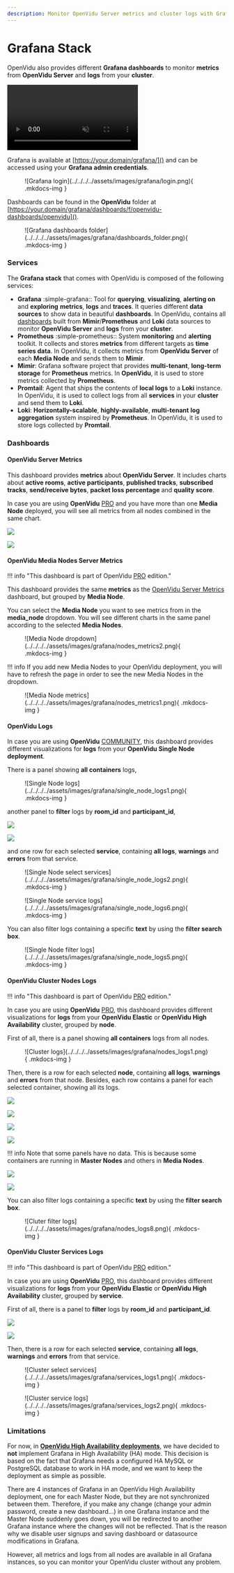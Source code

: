 ```yaml
---
description: Monitor OpenVidu Server metrics and cluster logs with Grafana's powerful dashboards, integrating Prometheus, Mimir and Loki for complete observability.
---
```


# Grafana Stack

OpenVidu also provides different **Grafana dashboards** to monitor **metrics** from **OpenVidu Server** and **logs** from your **cluster**.

<video autoplay muted>
  <source src="../../../../../assets/videos/grafana_trailer.mp4" type="video/mp4">
</video>

Grafana is available at [https://your.domain/grafana/]() and can be accessed using your **Grafana admin credentials**.

<figure markdown>
  ![Grafana login](../../../../assets/images/grafana/login.png){ .mkdocs-img }
</figure>

Dashboards can be found in the **OpenVidu** folder at [https://your.domain/grafana/dashboards/f/openvidu-dashboards/openvidu]().

<figure markdown>
  ![Grafana dashboards folder](../../../../assets/images/grafana/dashboards_folder.png){ .mkdocs-img }
</figure>

### Services

The **Grafana stack** that comes with OpenVidu is composed of the following services:

- **Grafana** :simple-grafana:: Tool for **querying**, **visualizing**, **alerting on** and **exploring** **metrics**, **logs** and **traces**. It queries different **data sources** to show data in beautiful **dashboards**. In OpenVidu, contains all [dashboards](#dashboards) built from **Mimir**/**Prometheus** and **Loki** data sources to monitor **OpenVidu Server** and **logs** from your **cluster**.
- **Prometheus** :simple-prometheus:: System **monitoring** and **alerting** toolkit. It collects and stores **metrics** from different targets as **time series data**. In OpenVidu, it collects metrics from **OpenVidu Server** of each **Media Node** and sends them to **Mimir**.
- **Mimir**: Grafana software project that provides **multi-tenant**, **long-term storage** for **Prometheus** metrics. In **OpenVidu**, it is used to store metrics collected by **Prometheus**.
- **Promtail**: Agent that ships the contents of **local logs** to a **Loki** instance. In OpenVidu, it is used to collect logs from all **services** in your **cluster** and send them to **Loki**.
- **Loki**: **Horizontally-scalable**, **highly-available**, **multi-tenant** **log aggregation** system inspired by **Prometheus**. In OpenVidu, it is used to store logs collected by **Promtail**.

### Dashboards

#### OpenVidu Server Metrics

This dashboard provides **metrics** about **OpenVidu Server**. It includes charts about **active rooms**, **active participants**, **published tracks**, **subscribed tracks**, **send/receive bytes**, **packet loss percentage** and **quality score**.

In case you are using **OpenVidu** <a href="/pricing/#openvidu-pro"><span class="openvidu-tag openvidu-pro-tag">PRO</span></a> and you have more than one **Media Node** deployed, you will see all metrics from all nodes combined in the same chart.

<div class="grid-container">

<div class="grid-50"><p><a class="glightbox" href="../../../../../assets/images/grafana/metrics1.png" data-type="image" data-width="100%" data-height="auto" data-desc-position="bottom"><img src="../../../../../assets/images/grafana/metrics1.png" loading="lazy"/></a></p></div>

<div class="grid-50"><p><a class="glightbox" href="../../../../../assets/images/grafana/metrics2.png" data-type="image" data-width="100%" data-height="auto" data-desc-position="bottom"><img src="../../../../../assets/images/grafana/metrics2.png" loading="lazy"/></a></p></div>

</div>

#### OpenVidu Media Nodes Server Metrics

!!! info "This dashboard is part of <span>OpenVidu <a href="/pricing/#openvidu-pro"><span class="openvidu-tag openvidu-pro-tag">PRO</span></a></span> edition."

This dashboard provides the same **metrics** as the [OpenVidu Server Metrics](#openvidu-server-metrics) dashboard, but grouped by **Media Node**.

You can select the **Media Node** you want to see metrics from in the **media_node** dropdown. You will see different charts in the same panel according to the selected **Media Nodes**.

<figure markdown>
  ![Media Node dropdown](../../../../assets/images/grafana/nodes_metrics2.png){ .mkdocs-img }
</figure>

!!! info
    If you add new Media Nodes to your OpenVidu deployment, you will have to refresh the page in order to see the new Media Nodes in the dropdown.

<figure markdown>
  ![Media Node metrics](../../../../assets/images/grafana/nodes_metrics1.png){ .mkdocs-img }
</figure>

#### OpenVidu Logs

In case you are using **OpenVidu** <a href="/pricing/#openvidu-community"><span class="openvidu-tag openvidu-community-tag">COMMUNITY</span></a>, this dashboard provides different visualizations for **logs** from your **OpenVidu Single Node deployment**.

There is a panel showing **all containers** logs,

<figure markdown>
  ![Single Node logs](../../../../assets/images/grafana/single_node_logs1.png){ .mkdocs-img }
</figure>

another panel to **filter** logs by **room_id** and **participant_id**,

<div class="grid-container">

<div class="grid-50"><p><a class="glightbox" href="../../../../../assets/images/grafana/single_node_logs3.png" data-type="image" data-width="100%" data-height="auto" data-desc-position="bottom"><img src="../../../../../assets/images/grafana/single_node_logs3.png" loading="lazy"/></a></p></div>

<div class="grid-50"><p><a class="glightbox" href="../../../../../assets/images/grafana/single_node_logs4.png" data-type="image" data-width="100%" data-height="auto" data-desc-position="bottom"><img src="../../../../../assets/images/grafana/single_node_logs4.png" loading="lazy"/></a></p></div>

</div>

and one row for each selected **service**, containing **all logs**, **warnings** and **errors** from that service.

<figure markdown>
  ![Single Node select services](../../../../assets/images/grafana/single_node_logs2.png){ .mkdocs-img }
</figure>

<figure markdown>
  ![Single Node service logs](../../../../assets/images/grafana/single_node_logs6.png){ .mkdocs-img }
</figure>

You can also filter logs containing a specific **text** by using the **filter search box**.

<figure markdown>
  ![Single Node filter logs](../../../../assets/images/grafana/single_node_logs5.png){ .mkdocs-img }
</figure>

#### OpenVidu Cluster Nodes Logs

!!! info "This dashboard is part of <span>OpenVidu <a href="/pricing/#openvidu-pro"><span class="openvidu-tag openvidu-pro-tag">PRO</span></a></span> edition."

In case you are using **OpenVidu** <a href="/pricing/#openvidu-pro"><span class="openvidu-tag openvidu-pro-tag">PRO</span></a>, this dashboard provides different visualizations for **logs** from your **OpenVidu Elastic** or **OpenVidu High Availability** cluster, grouped by **node**.

First of all, there is a panel showing **all containers** logs from all nodes.

<figure markdown>
  ![Cluster logs](../../../../assets/images/grafana/nodes_logs1.png){ .mkdocs-img }
</figure>

Then, there is a row for each selected **node**, containing **all logs**, **warnings** and **errors** from that node. Besides, each row contains a panel for each selected container, showing all its logs.

<div class="grid-container">

<div class="grid-50"><p><a class="glightbox" href="../../../../../assets/images/grafana/nodes_logs2.png" data-type="image" data-width="100%" data-height="auto" data-desc-position="bottom"><img src="../../../../../assets/images/grafana/nodes_logs2.png" loading="lazy"/></a></p></div>

<div class="grid-50"><p><a class="glightbox" href="../../../../../assets/images/grafana/nodes_logs3.png" data-type="image" data-width="100%" data-height="auto" data-desc-position="bottom"><img src="../../../../../assets/images/grafana/nodes_logs3.png" loading="lazy"/></a></p></div>

</div>

<div class="grid-container">

<div class="grid-50"><p><a class="glightbox" href="../../../../../assets/images/grafana/nodes_logs4.png" data-type="image" data-width="100%" data-height="auto" data-desc-position="bottom"><img src="../../../../../assets/images/grafana/nodes_logs4.png" loading="lazy"/></a></p></div>

<div class="grid-50"><p><a class="glightbox" href="../../../../../assets/images/grafana/nodes_logs5.png" data-type="image" data-width="100%" data-height="auto" data-desc-position="bottom"><img src="../../../../../assets/images/grafana/nodes_logs5.png" loading="lazy"/></a></p></div>

</div>

!!! info
    Note that some panels have no data. This is because some containers are running in **Master Nodes** and others in **Media Nodes**.

<div class="grid-container">

<div class="grid-50"><p><a class="glightbox" href="../../../../../assets/images/grafana/nodes_logs6.png" data-type="image" data-width="100%" data-height="auto" data-desc-position="bottom"><img src="../../../../../assets/images/grafana/nodes_logs6.png" loading="lazy"/></a></p></div>

<div class="grid-50"><p><a class="glightbox" href="../../../../../assets/images/grafana/nodes_logs7.png" data-type="image" data-width="100%" data-height="auto" data-desc-position="bottom"><img src="../../../../../assets/images/grafana/nodes_logs7.png" loading="lazy"/></a></p></div>

</div>

You can also filter logs containing a specific **text** by using the **filter search box**.

<figure markdown>
  ![Cluter filter logs](../../../../assets/images/grafana/nodes_logs8.png){ .mkdocs-img }
</figure>

#### OpenVidu Cluster Services Logs

!!! info "This dashboard is part of <span>OpenVidu <a href="/pricing/#openvidu-pro"><span class="openvidu-tag openvidu-pro-tag">PRO</span></a></span> edition."

In case you are using **OpenVidu** <a href="/pricing/#openvidu-pro"><span class="openvidu-tag openvidu-pro-tag">PRO</span></a>, this dashboard provides different visualizations for **logs** from your **OpenVidu Elastic** or **OpenVidu High Availability** cluster, grouped by **service**.

First of all, there is a panel to **filter** logs by **room_id** and **participant_id**.

<div class="grid-container">

<div class="grid-50"><p><a class="glightbox" href="../../../../../assets/images/grafana/services_logs3.png" data-type="image" data-width="100%" data-height="auto" data-desc-position="bottom"><img src="../../../../../assets/images/grafana/services_logs3.png" loading="lazy"/></a></p></div>

<div class="grid-50"><p><a class="glightbox" href="../../../../../assets/images/grafana/services_logs4.png" data-type="image" data-width="100%" data-height="auto" data-desc-position="bottom"><img src="../../../../../assets/images/grafana/services_logs4.png" loading="lazy"/></a></p></div>

</div>

Then, there is a row for each selected **service**, containing **all logs**, **warnings** and **errors** from that service.

<figure markdown>
  ![Cluster select services](../../../../assets/images/grafana/services_logs1.png){ .mkdocs-img }
</figure>

<figure markdown>
  ![Cluster service logs](../../../../assets/images/grafana/services_logs2.png){ .mkdocs-img }
</figure>

### Limitations

For now, in [**OpenVidu High Availability deployments**](../../deployment-types.md#openvidu-high-availability), we have decided to **not** implement Grafana in High Availability (HA) mode. This decision is based on the fact that Grafana needs a configured HA MySQL or PostgreSQL database to work in HA mode, and we want to keep the deployment as simple as possible.

There are 4 instances of Grafana in an OpenVidu High Availability deployment, one for each Master Node, but they are not synchronized between them. Therefore, if you make any change (change your admin password, create a new dashboard...) in one Grafana instance and the Master Node suddenly goes down, you will be redirected to another Grafana instance where the changes will not be reflected. That is the reason why we disable user signups and saving dashboard or datasource modifications in Grafana.

However, all metrics and logs from all nodes are available in all Grafana instances, so you can monitor your OpenVidu cluster without any problem.

<script>window.setupGallery()</script>
